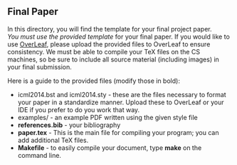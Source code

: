 ## Final Paper

In this directory, you will find the template for your final project paper.  
*You must use the provided template* for your final paper.  If you would like to
use [OverLeaf](www.overleaf.com), please upload the provided files to OverLeaf
to ensure consistency.  We must be able to compile your TeX files on the CS
machines, so be sure to include all source material (including images) in your
final submission.

Here is a guide to the provided files (modify those in bold):
* icml2014.bst and icml2014.sty - these are the files necessary to format your
paper in a standardize manner.  Upload these to OverLeaf or your IDE if you prefer to do you work that way.
* examples/ - an example PDF written using the given style file
* **references.bib** - your bibliography
* **paper.tex** - This is the main file for compiling your program; you can add additional TeX files.
* **Makefile** - to easily compile your document, type **make** on the command line.  
